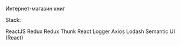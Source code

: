 Интернет-магазин книг 

Stack:

ReactJS
Redux
Redux Thunk
React Logger
Axios
Lodash
Semantic UI (React)
